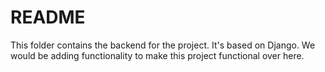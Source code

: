# README

This folder contains the backend for the project. It's based on Django. We would be adding functionality to make this project functional over here.